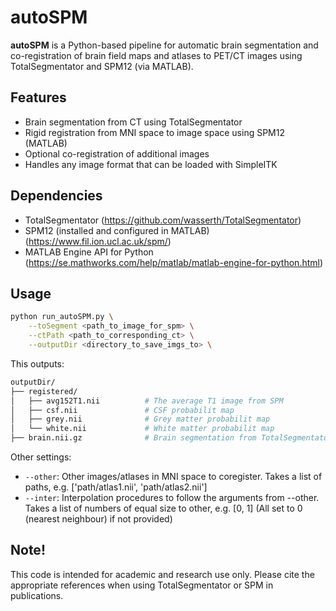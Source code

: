 # autoSPM

**autoSPM** is a Python-based pipeline for automatic brain segmentation and co-registration of brain field maps and atlases to PET/CT images using TotalSegmentator and SPM12 (via MATLAB). 


## Features

- Brain segmentation from CT using TotalSegmentator
- Rigid registration from MNI space to image space using SPM12 (MATLAB)
- Optional co-registration of additional images
- Handles any image format that can be loaded with SimpleITK

## Dependencies

- TotalSegmentator (https://github.com/wasserth/TotalSegmentator)
- SPM12 (installed and configured in MATLAB) (https://www.fil.ion.ucl.ac.uk/spm/)
- MATLAB Engine API for Python (https://se.mathworks.com/help/matlab/matlab-engine-for-python.html)

## Usage

```bash
python run_autoSPM.py \
    --toSegment <path_to_image_for_spm> \
    --ctPath <path_to_corresponding_ct> \
    --outputDir <directory_to_save_imgs_to> \
```

This outputs:
```graphql
outputDir/
├── registered/        
│   ├── avg152T1.nii          # The average T1 image from SPM
│   ├── csf.nii               # CSF probabilit map
│   ├── grey.nii              # Grey matter probabilit map
│   └── white.nii             # White matter probabilit map
├── brain.nii.gz              # Brain segmentation from TotalSegmentator
```

Other settings:
* `--other`: Other images/atlases in MNI space to coregister. Takes a list of paths, e.g. ['path/atlas1.nii', 'path/atlas2.nii']
* `--inter`: Interpolation procedures to follow the arguments from --other. Takes a list of numbers of equal size to other, e.g. [0, 1] (All set to 0 (nearest neighbour) if not provided)

## Note!
This code is intended for academic and research use only. Please cite the appropriate references when using TotalSegmentator or SPM in publications.
